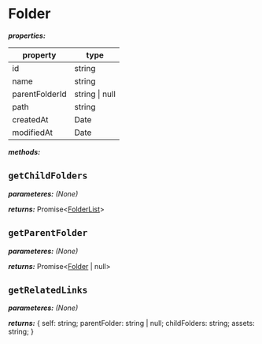 # Folder

**_properties:_**

| property       | type           |
| -------------- | -------------- |
| id             | string         |
| name           | string         |
| parentFolderId | string \| null |
| path           | string         |
| createdAt      | Date           |
| modifiedAt     | Date           |

**_methods:_**

## `getChildFolders`

**_parameteres:_** _(None)_

**_returns:_** Promise<[FolderList](./FolderList.md)>

## `getParentFolder`

**_parameteres:_** _(None)_

**_returns:_** Promise<[Folder](#folder) | null>

## `getRelatedLinks`

**_parameteres:_** _(None)_

**_returns:_** {
self: string;
parentFolder: string | null;
childFolders: string;
assets: string;
}

